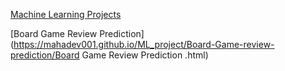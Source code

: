 [Machine Learning Projects](https://mahadev001.github.io/ML_project/)

[Board Game Review Prediction](https://mahadev001.github.io/ML_project/Board-Game-review-prediction/Board Game Review Prediction .html)
